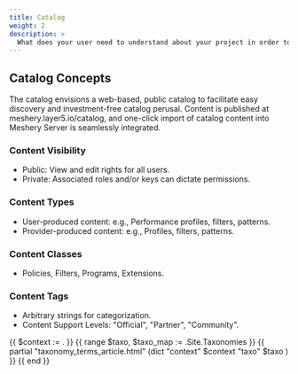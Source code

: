 ```yaml
---
title: Catalog
weight: 2
description: >
  What does your user need to understand about your project in order to use it - or potentially contribute to it?
---
```


## Catalog Concepts

The catalog envisions a web-based, public catalog to facilitate easy discovery and investment-free catalog perusal. Content is published at meshery.layer5.io/catalog, and one-click import of catalog content into Meshery Server is seamlessly integrated.

### Content Visibility

- Public: View and edit rights for all users.
- Private: Associated roles and/or keys can dictate permissions.

### Content Types

- User-produced content: e.g., Performance profiles, filters, patterns.
- Provider-produced content: e.g., Profiles, filters, patterns.

### Content Classes

- Policies, Filters, Programs, Extensions.

### Content Tags

- Arbitrary strings for categorization.
- Content Support Levels: "Official", "Partner", "Community".

{{ $context := . }}
{{ range $taxo, $taxo_map := .Site.Taxonomies }}
  {{ partial "taxonomy_terms_article.html" (dict "context" $context "taxo" $taxo ) }}
{{ end }}
